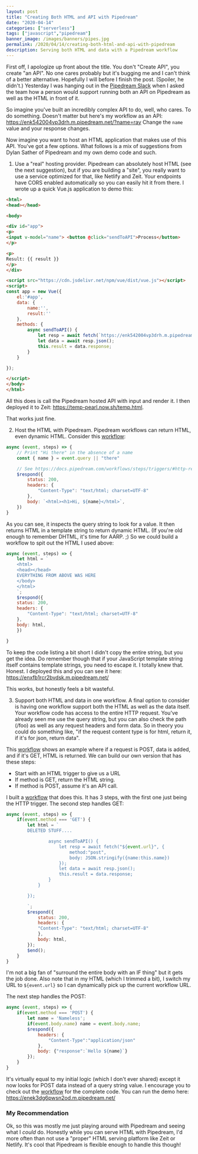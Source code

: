 ```yaml
---
layout: post
title: "Creating Both HTML and API with Pipedream"
date: "2020-04-14"
categories: ["serverless"]
tags: ["javascript","pipedream"]
banner_image: /images/banners/pipes.jpg
permalink: /2020/04/14/creating-both-html-and-api-with-pipedream
description: Serving both HTML and data with a Pipedream workflow
---
```


First off, I apologize up front about the title. You don't "Create API", you create "an API". No one cares probably but it's bugging me and I can't think of a better alternative. Hopefully I will before I finish the post. (Spoiler, he didn't.) Yesterday I was hanging out in the <a href="https://pipedream.com/community">Pipedream Slack</a> when I asked the team how a person would support running both an API  on Pipedream as well as the HTML in front of it. 

So imagine you've built an incredibly complex API to do, well, who cares. To do something. Doesn't matter but here's my workflow as an API: <https://enk542004vp3drh.m.pipedream.net/?name=ray> Change the `name` value and your response changes.

Now imagine you want to host an HTML application that makes use of this API. You've got a few options. What follows is a mix of suggestions from Dylan Sather of Pipedream and my own demo code and such. 

1) Use a "real" hosting provider. Pipedream can absolutely host HTML (see the next suggestion), but if you are building a "site", you really want to use a service optimized for that, like Netlify and Zeit. Your endpoints have CORS enabled automatically so you can easily hit it from there. I wrote up a quick Vue.js application to demo this:

```html
<html>
<head></head>

<body>

<div id="app">
<p>
<input v-model="name"> <button @click="sendToAPI">Process</button>
</p>

<p>
Result: {{ result }}
</p>
</div>

<script src="https://cdn.jsdelivr.net/npm/vue/dist/vue.js"></script>
<script>
const app = new Vue({
	el:'#app',
	data: {
		name:'',
		result:''
	},
	methods: {
		async sendToAPI() {
			let resp = await fetch(`https://enk542004vp3drh.m.pipedream.net/?name=${this.name}`);
			let data = await resp.json();
			this.result = data.response;
		}
	}

});

</script>
</body>
</html>
```

All this does is call the Pipedream hosted API with input and render it. I then deployed it to Zeit: <https://temp-pearl.now.sh/temp.html>. 

That works just fine. 

2) Host the HTML with Pipedream. Pipedream workflows can return HTML, even dynamic HTML. Consider this [workflow](https://pipedream.com/@dylburger/respond-with-html-p_V9C2Kp/edit):

```js
async (event, steps) => {
	// Print "Hi there" in the absence of a name
	const { name } = event.query || "there"

	// See https://docs.pipedream.com/workflows/steps/triggers/#http-responses
	$respond({
		status: 200,
		headers: {
			"Content-Type": "text/html; charset=UTF-8"
		},
		body: `<html><h1>Hi, ${name}</html>`,
	}) 
}
```

As you can see, it inspects the query string to look for a value. It then returns HTML in a template string to return dynamic HTML. (If you're old enough to remember DHTML, it's time for AARP. ;) So we could build a workflow to spit out the HTML I used above:

```js
async (event, steps) => {
	let html = `
	<html>
	<head></head>
	EVERYTHING FROM ABOVE WAS HERE
	</body>
	</html>
	`;
	$respond({
	status: 200,
	headers: {
		"Content-Type": "text/html; charset=UTF-8"
	},
	body: html,
	}) 

}
```

To keep the code listing a bit short I didn't copy the entire string, but you get the idea. Do remember though that if your JavaScript template string itself contains template strings, you need to escape it. I totally knew that. Honest. I deployed this and you can see it here: <https://enxfb1rcr2bvdsk.m.pipedream.net/> 

This works, but honestly feels a bit wasteful. 

3) Support both HTML and data in one workflow. A final option to consider is having one workflow support both the HTML as well as the data itself. Your workflow code has access to the entire HTTP request. You've already seen me use the query string, but you can also check the path (/foo) as well as any request headers and form data. So in theory you could do something like, "if the request content type is for html, return it, if it's for json, return data". 

This [workflow](https://pipedream.com/@dylburger/generate-an-rss-feed-from-http-post-requests-retrieve-via-get-request-p_n1CrQG/edit) shows an example where if a request is POST, data is added, and if it's GET, HTML is returned. We can build our own version that has these steps:

* Start with an HTML trigger to give us a URL
* If method is GET, return the HTML string.
* If method is POST, assume it's an API call.
  
I built a [workflow](https://pipedream.com/@raymondcamden/html-api-demo-p_RRCdjB/edit) that does this. It has 3 steps, with the first one just being the HTTP trigger. The second step handles GET:

```js
async (event, steps) => {
	if(event.method === 'GET') {
		let html = `
		DELETED STUFF....

				async sendToAPI() {
					let resp = await fetch("${event.url}", {
						method:"post",
						body: JSON.stringify({name:this.name})
					});
					let data = await resp.json();
					this.result = data.response;
				}
			}

		});

		`;
		$respond({
			status: 200,
			headers: {
			"Content-Type": "text/html; charset=UTF-8"
			},
			body: html,
		});
		$end();   
	}
}
```

I'm not a big fan of "surround the entire body with an IF thing" but it gets the job done. Also note that in my HTML (which I trimmed a bit), I switch my URL to `${event.url}` so I can dynamically pick up the current workflow URL.

The next step handles the POST:

```js
async (event, steps) => {
	if(event.method === 'POST') {
		let name = 'Nameless';
		if(event.body.name) name = event.body.name;
		$respond({
			headers: {
				"Content-Type":"application/json"
			},
			body: {"response":`Hello ${name}`}
		});
	}
}
```

It's virtually equal to my initial logic (which I don't ever shared) except it now looks for POST data instead of a query string value. I encourage you to check out the [workflow](https://pipedream.com/@raymondcamden/html-api-demo-p_RRCdjB/edit) for the complete code. You can run the demo here: <https://enek3dg6pwsn2od.m.pipedream.net/>

### My Recommendation

Ok, so this was mostly me just playing around with Pipedream and seeing what I *could* do. Honestly while you can serve HTML with Pipedream, I'd more often than not use a "proper" HTML serving platform like Zeit or Netlify. It's cool that Pipedream is flexible enough to handle this though!